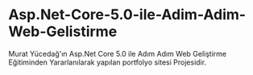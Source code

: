 # Asp.Net-Core-5.0-ile-Adim-Adim-Web-Gelistirme
Murat Yücedağ'ın Asp.Net Core 5.0 ile Adım Adım Web Geliştirme Eğitiminden Yararlanılarak yapılan portfolyo sitesi Projesidir.
